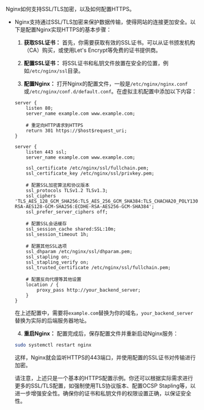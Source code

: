 Nginx如何支持SSL/TLS加密，以及如何配置HTTPS。

- Nginx支持通过SSL/TLS加密来保护数据传输，使得网站的连接更加安全。以下是配置Nginx实现HTTPS的基本步骤：

  1. **获取SSL证书：** 首先，你需要获取有效的SSL证书。可以从证书颁发机构（CA）购买，或使用Let's Encrypt等免费的证书提供商。

  2. **配置SSL证书：** 将SSL证书和私钥文件放置在安全的位置，例如`/etc/nginx/ssl`目录。

  3. **配置Nginx：** 打开Nginx的配置文件，一般是`/etc/nginx/nginx.conf`或`/etc/nginx/conf.d/default.conf`。在虚拟主机配置中添加以下内容：

  ```nginx
  server {
      listen 80;
      server_name example.com www.example.com;
  
      # 重定向HTTP请求到HTTPS
      return 301 https://$host$request_uri;
  }
  
  server {
      listen 443 ssl;
      server_name example.com www.example.com;
  
      ssl_certificate /etc/nginx/ssl/fullchain.pem;
      ssl_certificate_key /etc/nginx/ssl/privkey.pem;
  
      # 配置SSL加密算法和协议版本
      ssl_protocols TLSv1.2 TLSv1.3;
      ssl_ciphers 'TLS_AES_128_GCM_SHA256:TLS_AES_256_GCM_SHA384:TLS_CHACHA20_POLY1305_SHA256:ECDHE-RSA-AES128-GCM-SHA256:ECDHE-RSA-AES256-GCM-SHA384';
      ssl_prefer_server_ciphers off;
  
      # 配置SSL会话缓存
      ssl_session_cache shared:SSL:10m;
      ssl_session_timeout 1h;
  
      # 配置其他SSL选项
      ssl_dhparam /etc/nginx/ssl/dhparam.pem;
      ssl_stapling on;
      ssl_stapling_verify on;
      ssl_trusted_certificate /etc/nginx/ssl/fullchain.pem;
  
      # 配置反向代理等其他设置
      location / {
          proxy_pass http://your_backend_server;
      }
  }
  ```

  在上述配置中，需要将`example.com`替换为你的域名，`your_backend_server`替换为实际的后端服务器地址。

  4. **重启Nginx：** 配置完成后，保存配置文件并重新启动Nginx服务：

  ```bash
  sudo systemctl restart nginx
  ```

  这样，Nginx就会监听HTTPS的443端口，并使用配置的SSL证书对传输进行加密。

  请注意，上述只是一个基本的HTTPS配置示例。你还可以根据实际需求进行更多的SSL/TLS配置，如强制使用TLS协议版本、配置OCSP Stapling等，以进一步增强安全性。确保你的证书和私钥文件的权限设置正确，以保证安全性。